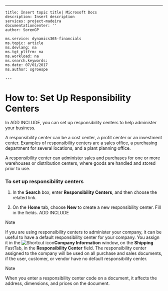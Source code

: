 ---
    title: Insert topic title| Microsoft Docs
    description: Insert description
    services: project-madeira
    documentationcenter: ''
    author: SorenGP

    ms.service: dynamics365-financials
    ms.topic: article
    ms.devlang: na
    ms.tgt_pltfrm: na
    ms.workload: na
    ms.search.keywords:
    ms.date: 07/01/2017
    ms.author: sgroespe

    ---
# How to: Set Up Responsibility Centers
In ADD INCLUDE<!--[!INCLUDE[navnow](../../includes/navnow_md.md)]-->, you can set up responsibility centers to help administer your business.  
  
 A responsibility center can be a cost center, a profit center or an investment center. Examples of responsibility centers are a sales office, a purchasing department for several locations, and a plant planning office.  
  
 A responsibility center can administer sales and purchases for one or more warehouses or distribution centers, where goods are handled and stored prior to use.  
  
### To set up responsibility centers  
  
1.  In the **Search** box, enter **Responsibility Centers**, and then choose the related link.  
  
2.  On the **Home** tab, choose **New** to create a new responsibility center. Fill in the fields. ADD INCLUDE<!--[!INCLUDE[bp_fieldhelp]()]-->  
  
> [!NOTE]  
>  If you are using responsibility centers to administer your company, it can be useful to have a default responsibility center for your company. You assign it in the ![Shortcut icon](../FullExperience/media/shortcutcoldicon.gif "shortcutColdIcon")**Company Information** window, on the **Shipping** FastTab, in the **Responsibility Center** field. The responsibility center assigned to the company will be used on all purchase and sales documents, if the user, customer, or vendor have no default responsibility center.  
  
> [!NOTE]  
>  When you enter a responsibility center code on a document, it affects the address, dimensions, and prices on the document.